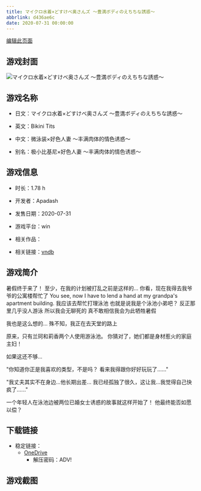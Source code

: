 ```yaml
---
title: マイクロ水着×どすけべ奥さんズ ～豊満ボディのえちちな誘惑～
abbrlink: d436ae6c
date: 2020-07-31 00:00:00
---
```

[编辑此页面](https://github.com/ACG-3/ADV3-source/blob/main/source/_posts/games/%E3%83%9E%E3%82%A4%E3%82%AF%E3%83%AD%E6%B0%B4%E7%9D%80%C3%97%E3%81%A9%E3%81%99%E3%81%91%E3%81%B9%E5%A5%A5%E3%81%95%E3%82%93%E3%82%BA%20%EF%BD%9E%E8%B1%8A%E6%BA%80%E3%83%9C%E3%83%87%E3%82%A3%E3%81%AE%E3%81%88%E3%81%A1%E3%81%A1%E3%81%AA%E8%AA%98%E6%83%91%EF%BD%9E.md)

## 游戏封面

![マイクロ水着×どすけべ奥さんズ ～豊満ボディのえちちな誘惑～](https://pan.timero.xyz/d/onedrive/img_lib_001/%E3%83%9E%E3%82%A4%E3%82%AF%E3%83%AD%E6%B0%B4%E7%9D%80%C3%97%E3%81%A9%E3%81%99%E3%81%91%E3%81%B9%E5%A5%A5%E3%81%95%E3%82%93%E3%82%BA%20%EF%BD%9E%E8%B1%8A%E6%BA%80%E3%83%9C%E3%83%87%E3%82%A3%E3%81%AE%E3%81%88%E3%81%A1%E3%81%A1%E3%81%AA%E8%AA%98%E6%83%91%EF%BD%9E_cover.avif)


## 游戏名称

- 日文：マイクロ水着×どすけべ奥さんズ ～豊満ボディのえちちな誘惑～
- 英文：Bikini Tits
- 中文：微泳装×好色人妻 〜丰满肉体的情色诱惑〜

- 别名：极小比基尼×好色人妻 〜丰满肉体的情色诱惑〜


## 游戏信息

- 时长：1.78 h
- 开发者：Apadash
- 发售日期：2020-07-31
- 游戏平台：win
- 相关作品：

- 相关链接：[vndb](https://vndb.org/v28598)


## 游戏简介

暑假终于来了！
至少，在我的计划被打乱之前是这样的...
你看，现在我得去我爷爷的公寓楼帮忙了 You see, now I have to lend a hand at my grandpa's apartment building.
我应该去帮忙打理泳池 也就是说我是个泳池小弟吧？
反正那里几乎没人游泳 所以我会无聊死的
真不敢相信我会为此牺牲暑假

我也是这么想的...
殊不知，我正在去天堂的路上

原来，只有兰珂和莉香两个人使用游泳池。
你猜对了，她们都是身材惹火的家庭主妇！

如果这还不够...

"你知道你正是我喜欢的类型，不是吗？
看来我得跟你好好玩玩了......"

"我丈夫其实不在身边...他长期出差...
我已经孤独了很久，这让我...我觉得自己快疯了......"

一个年轻人在泳池边被两位已婚女士诱惑的故事就这样开始了！
他最终能否如愿以偿？




## 下载链接

- 稳定链接：
    - [OneDrive](https://pan.timero.xyz/onedrive/adv_lib_001/%E3%83%9E%E3%82%A4%E3%82%AF%E3%83%AD%E6%B0%B4%E7%9D%80%C3%97%E3%81%A9%E3%81%99%E3%81%91%E3%81%B9%E5%A5%A5%E3%81%95%E3%82%93%E3%82%BA%20%EF%BD%9E%E8%B1%8A%E6%BA%80%E3%83%9C%E3%83%87%E3%82%A3%E3%81%AE%E3%81%88%E3%81%A1%E3%81%A1%E3%81%AA%E8%AA%98%E6%83%91%EF%BD%9E)
        - 解压密码：ADV!



## 游戏截图


